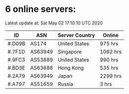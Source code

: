 # 6 online servers:

Latest update at: Sat May 02 17:10:10 UTC 2020

| ID | ASN | Server Country | Online |
| -- | --- | -------------- | ------ |
| #.D09B | AS174 | United States | 975 hrs |
| #.7F1D | AS63949 | Singapore | 1062 hrs |
| #.9FC3 | AS53889 | United States | 990 hrs |
| #.BD3E | AS63888 | Hong Kong | 535 hrs |
| #.2A79 | AS63949 | Japan | 2299 hrs |
| #.A797 | AS51659 | Russia | 3 hrs |

